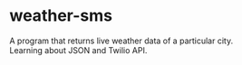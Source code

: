 # weather-sms
A program that returns live weather data of a particular city.  
Learning about JSON and Twilio API. 
